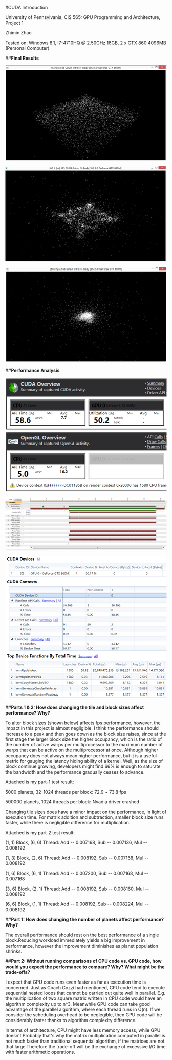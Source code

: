 #CUDA Introduction

University of Pennsylvania, CIS 565: GPU Programming and Architecture, Project 1

Zhimin Zhao

Tested on: Windows 8.1, i7-4710HQ @ 2.50GHz 16GB, 2 x GTX 860 4096MB (Personal Computer)

##**Final Results**

![part 1-1](images/1.PNG)

![part 1-2](images/2.PNG)

![part 1-3](images/3.PNG)

##**Performance Analysis**

![performance analysis - 1](images/5.PNG)

![performance analysis - 2](images/6.PNG)

![performance analysis - 3](images/7.PNG)

##**Parts 1 & 2: How does changing the tile and block sizes affect performance? Why?**

To alter block sizes (shown below) affects fps performance, however, the impact in this project is almost negligible. I think the performance should increase to a peak and then goes down as the block size raises, since at the first stage the larger block size the higher occupancy, which is the ratio of the number of active warps per multiprocessor to the maximum number of warps that can be active on the multiprocessor at once. Although higher occupancy does not always mean higher performance, but it is a useful metric for gauging the latency hiding ability of a kernel. Well, as the size of block continue growing, developers might find 66% is enough to saturate the bandwidth and the performance gradually ceases to advance. 


Attached is my part-1 test result:

5000 planets, 32-1024 threads per block: 72.9 ~ 73.8 fps

500000 planets, 1024 threads per block: Nvadia driver crashed


Changing tile sizes does have a minor impact on the performance, in light of execution time. For matrix addition and subtraction, smaller block size runs faster, while there is negligible difference for multiplication.

Attached is my part-2 test result:

(1, 1) Block, (6, 6) Thread: Add -- 0.007168, Sub -- 0.007136, Mul -- 0.008192

(1, 3) Block, (2, 6) Thread: Add -- 0.008192, Sub -- 0.007168, Mul -- 0.008192

(1, 6) Block, (6, 1) Thread: Add -- 0.007200, Sub -- 0.007168, Mul -- 0.007168

(3, 6) Block, (2, 1) Thread: Add -- 0.008192, Sub -- 0.008160, Mul -- 0.008192

(6, 6) Block, (1, 1) Thread: Add -- 0.008192, Sub -- 0.008224, Mul -- 0.008192



##**Part 1: How does changing the number of planets affect performance? Why?**

The overall performance should rest on the best performance of a single block.Reducing workload immediately yields a big improvement in performance, however the improvement diminishes as planet population shrinks.



##**Part 2: Without running comparisons of CPU code vs. GPU code, how would you expect the performance to compare? Why? What might be the trade-offs?**

I expect that GPU code runs even faster as far as execution time is concerned. Just as Coach Cozzi had mentioned, CPU code tend to execute sequential nested loops that cannot be carried out quite well in parallel. E.g. the multiplication of two square matrix written in CPU code would have an algorithm complexity up to n^3. Meanwhile GPU code can take good advantage of the parallel algorithm, where each thread runs in O(n). If we consider the scheduling overhead to be neglegible, then GPU code will be considerably faster thanks to algorithm complexity difference.

In terms of architecture, CPU might have less memory access, while GPU doesn't.Probably that's why the matrix multiplication computed in parallel is not much faster than traditional sequential algorithm, if the matrices are not that large.Therefore the trade-off will be the exchange of excessive I/O time with faster arithmetic operations.
